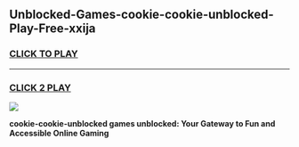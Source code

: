 
## Unblocked-Games-cookie-cookie-unblocked-Play-Free-xxija
<h3>
<a href="https://premium76.site?title=cookie-cookie-unblocked&ref=18A1">CLICK TO PLAY</a></h3>
<hr>

<h3>
<a href="https://premium76.site?title=cookie-cookie-unblocked&ref=18A1">CLICK 2 PLAY</a>
  
</h3>

<a href="https://premium76.site?title=cookie-cookie-unblocked&ref=18A1"><img src="https://clearcache.store/games.png"></a>


**cookie-cookie-unblocked games unblocked: Your Gateway to Fun and Accessible Online Gaming**
